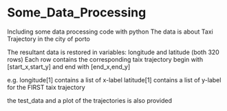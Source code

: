 # Some_Data_Processing

Including some data processing code with python
The data is about Taxi Trajectory in the city of porto

The resultant data is restored in variables: longitude and latitude (both 320 rows)
Each row contains the corresponding taix trajectory begin with [start_x,start_y] and end with [end_x,end_y]

e.g. 
longitude[1] contains a list of x-label 
latitude[1] contains a list of y-label  for the FIRST taix trajectory

the test_data and a plot of the trajectories is also provided 
